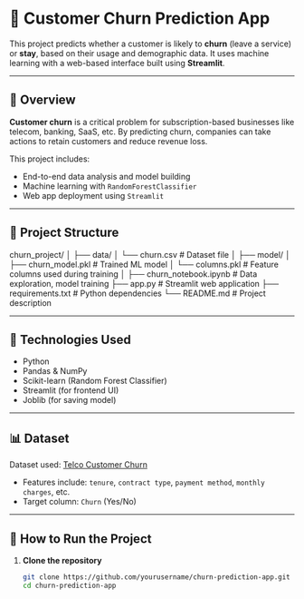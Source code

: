 # 🔮 Customer Churn Prediction App

This project predicts whether a customer is likely to **churn** (leave a service) or **stay**, based on their usage and demographic data. It uses machine learning with a web-based interface built using **Streamlit**.

---

## 📌 Overview

**Customer churn** is a critical problem for subscription-based businesses like telecom, banking, SaaS, etc. By predicting churn, companies can take actions to retain customers and reduce revenue loss.

This project includes:
- End-to-end data analysis and model building
- Machine learning with `RandomForestClassifier`
- Web app deployment using `Streamlit`

---

## 📁 Project Structure

churn_project/
│
├── data/
│ └── churn.csv # Dataset file
│
├── model/
│ ├── churn_model.pkl # Trained ML model
│ └── columns.pkl # Feature columns used during training
│
├── churn_notebook.ipynb # Data exploration, model training
├── app.py # Streamlit web application
├── requirements.txt # Python dependencies
└── README.md # Project description


---

## 🧠 Technologies Used

- Python
- Pandas & NumPy
- Scikit-learn (Random Forest Classifier)
- Streamlit (for frontend UI)
- Joblib (for saving model)

---

## 📊 Dataset

Dataset used: [Telco Customer Churn](https://www.kaggle.com/datasets/blastchar/telco-customer-churn)  
- Features include: `tenure`, `contract type`, `payment method`, `monthly charges`, etc.  
- Target column: `Churn` (Yes/No)

---

## 🚀 How to Run the Project

1. **Clone the repository**  
   ```bash
   git clone https://github.com/yourusername/churn-prediction-app.git
   cd churn-prediction-app
